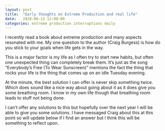 ```yaml
---
layout: post
title:  "Early thoughts on Extreme Production and real life"
date:   2020-06-12 12:00:00
categories: extreme production interruptions daily
---
```


I recently read a book about extreme production and many aspects resonated with me. My one question to the author (Craig Burgess) is how do you stick to your goals when life gets in the way.

This is a major factor is my life as I often try to start new habits, but often one unexpected thing can completely break them. It’s just as the song “Everybody’s Free (To Wear Sunscreen)” mentions the fact the thing that rocks your life is the thing that comes up on an idle Tuesday evening.

At the minute, the best solution I can offer is never skip something twice. Which does sound like a nice way about going about it as it does give you some breathing room. I know in my own life though that breathing room leads to stuff not being done.

I can’t offer any solutions to this but hopefully over the next year I will be able to give you some solutions. I have messaged Craig about this at this point so will update below if I find an answer but I think this will be something to reflect upon.
